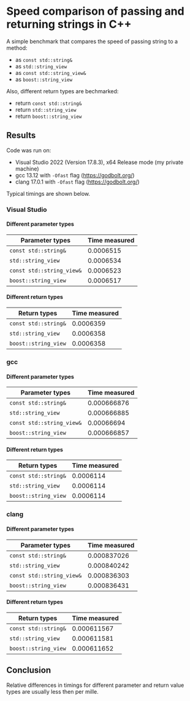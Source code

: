 # Speed comparison of passing and returning strings in C++

A simple benchmark that compares the speed of passing string to a method:
- as ```const std::string&```
- as ```std::string_view```
- as ```const std::string_view&```
- as ```boost::string_view```

Also, different return types are bechmarked:
- return ```const std::string&```
- return ```std::string_view```
- return ```boost::string_view```

## Results
Code was run on:
- Visual Studio 2022 (Version 17.8.3), x64 Release mode (my private machine)
- gcc 13.12 with ```-Ofast``` flag (https://godbolt.org/)
- clang 17.0.1 with ```-Ofast``` flag (https://godbolt.org/)

Typical timings are shown below.

### Visual Studio
#### Different parameter types
| Parameter types         | Time measured |
|-------------------------|---------------|
| ```const std::string&```      | 0.0006515   |
| ```std::string_view```        | 0.0006534   |
| ```const std::string_view&``` | 0.0006523    |
| ```boost::string_view```      | 0.0006517   |
#### Different return types
| Return types            | Time measured |
|-------------------------|---------------|
| ```const std::string&``` | 0.0006359 |
| ```std::string_view``` | 0.0006358 |
| ```boost::string_view``` | 0.0006358 |


### gcc
#### Different parameter types
| Parameter types         | Time measured |
|-------------------------|---------------|
| ```const std::string&```      | 0.000666876   |
| ```std::string_view```        | 0.000666885   |
| ```const std::string_view&``` | 0.00066694    |
| ```boost::string_view```      | 0.000666857   |
#### Different return types
| Return types            | Time measured |
|-------------------------|---------------|
| ```const std::string&``` | 0.0006114 |
| ```std::string_view``` | 0.0006114 |
| ```boost::string_view``` | 0.0006114 |

### clang
#### Different parameter types
| Parameter types         | Time measured |
|-------------------------|---------------|
| ```const std::string&```      | 0.000837026   |
| ```std::string_view```        | 0.000840242   |
| ```const std::string_view&``` | 0.000836303    |
| ```boost::string_view```      | 0.000836431   |
#### Different return types
| Return types            | Time measured |
|-------------------------|---------------|
| ```const std::string&``` | 0.000611567 |
| ```std::string_view``` | 0.000611581 |
| ```boost::string_view``` | 0.000611652 |


## Conclusion
Relative differences in timings for different parameter and return value types are usually less then per mille.
